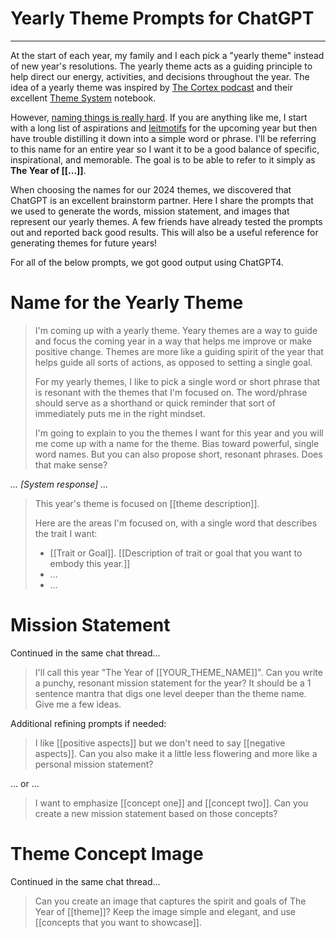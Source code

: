 # Yearly Theme Prompts for ChatGPT

---

At the start of each year, my family and I each pick a "yearly theme" instead of new year's resolutions. The yearly theme acts as a guiding principle to help direct our energy, activities, and decisions throughout the year. The idea of a yearly theme was inspired by [The Cortex podcast](https://www.relay.fm/cortex) and their excellent [Theme System](https://www.themesystem.com/) notebook.

However, [naming things is really hard](https://martinfowler.com/bliki/TwoHardThings.html). If you are anything like me, I start with a long list of aspirations and [leitmotifs](https://www.youtube.com/watch?v=itMJ-fUPXqE) for the upcoming year but then have trouble distilling it down into a simple word or phrase. I'll be referring to this name for an entire year so I want it to be a good balance of specific, inspirational, and memorable. The goal is to be able to refer to it simply as **The Year of \[\[...\]\]**.

When choosing the names for our 2024 themes, we discovered that ChatGPT is an excellent brainstorm partner. Here I share the prompts that we used to generate the words, mission statement, and images that represent our yearly themes. A few friends have already tested the prompts out and reported back good results. This will also be a useful reference for generating themes for future years!

For all of the below prompts, we got good output using ChatGPT4. 


# Name for the Yearly Theme

> I'm coming up with a yearly theme. Yeary themes are a way to guide and focus the coming year in a way that helps me improve or make positive change. Themes are more like a guiding spirit of the year that helps guide all sorts of actions, as opposed to setting a single goal. 
> 
> For my yearly themes, I like to pick a single word or short phrase that is resonant with the themes that I'm focused on. The word/phrase should serve as a shorthand or quick reminder that sort of immediately puts me in the right mindset. 
> 
> I'm going to explain to you the themes I want for this year and you will me come up with a name for the theme. Bias toward powerful, single word names. But you can also propose short, resonant phrases. Does that make sense?

<i>... \[System response\] ...</i>

> This year's theme is focused on [[theme description]].
> 
> Here are the areas I'm focused on, with a single word that describes the trait I want:
> - [[Trait or Goal]]. [[Description of trait or goal that you want to embody this year.]]
> - ...
> - ...

# Mission Statement

Continued in the same chat thread...

> I'll call this year "The Year of [[YOUR_THEME_NAME]]". Can you write a punchy, resonant mission statement for the year? It should be a 1 sentence mantra that digs one level deeper than the theme name. Give me a few ideas. 

Additional refining prompts if needed:

> I like [[positive aspects]] but we don't need to say [[negative aspects]]. Can you also make it a little less flowering and more like a personal mission statement?

... or ...

> I want to emphasize [[concept one]] and [[concept two]]. Can you create a new mission statement based on those concepts?

# Theme Concept Image

Continued in the same chat thread...

> Can you create an image that captures the spirit and goals of The Year of [[theme]]? Keep the image simple and elegant, and use [[concepts that you want to showcase]].
